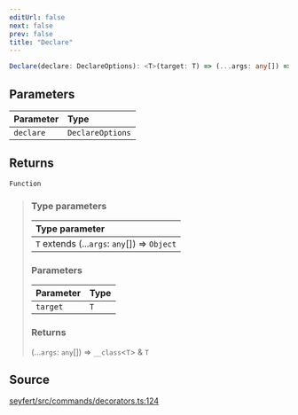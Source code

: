 ```yaml
---
editUrl: false
next: false
prev: false
title: "Declare"
---
```


```ts
Declare(declare: DeclareOptions): <T>(target: T) => (...args: any[]) => __class<T> & T
```

## Parameters

| Parameter | Type |
| :------ | :------ |
| `declare` | `DeclareOptions` |

## Returns

`Function`

> ### Type parameters
>
> | Type parameter |
> | :------ |
> | `T` extends (...`args`: `any`[]) => `Object` |
>
> ### Parameters
>
> | Parameter | Type |
> | :------ | :------ |
> | `target` | `T` |
>
> ### Returns
>
> (...`args`: `any`[]) => `__class`\<`T`\> & `T`
>

## Source

[seyfert/src/commands/decorators.ts:124](https://github.com/potoland/potocuit/blob/e332d7a/src/commands/decorators.ts#L124)
